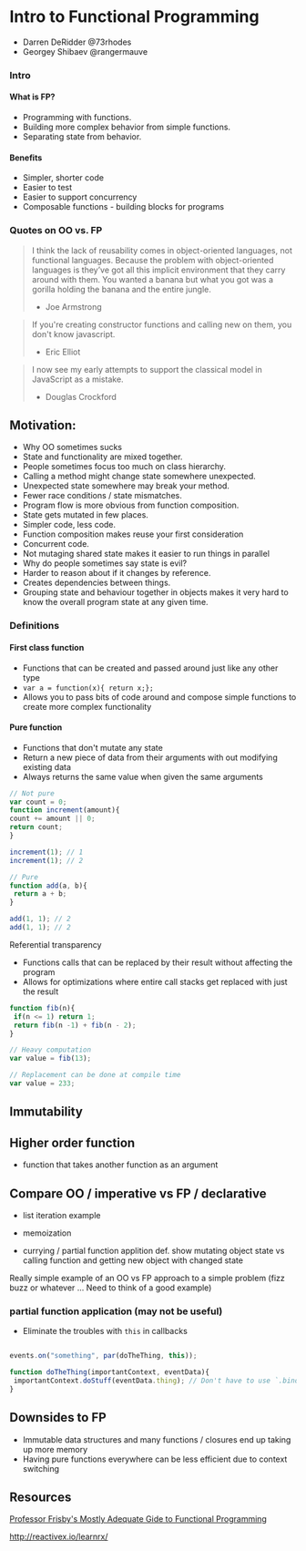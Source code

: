 # Intro to Functional Programming

  * Darren DeRidder @73rhodes
  * Georgey Shibaev @rangermauve

### Intro

#### What is FP?

  * Programming with functions.
  * Building more complex behavior from simple functions.
  * Separating state from behavior.

#### Benefits
  * Simpler, shorter code
  * Easier to test
  * Easier to support concurrency
  * Composable functions - building blocks for programs

### Quotes on OO vs. FP

 > I think the lack of reusability comes in object-oriented languages, not functional languages. Because the problem with object-oriented languages is they’ve got all this implicit environment that they carry around with them. You wanted a banana but what you got was a gorilla holding the banana and the entire jungle.
 > - Joe Armstrong
 
 > If you're creating constructor functions and calling new on them, you don't know javascript.
 >  - Eric Elliot
 
 > I now see my early attempts to support the classical model in JavaScript as a mistake.
 > - Douglas Crockford

## Motivation:

 - Why OO sometimes sucks
  - State and functionality are mixed together.
  - People sometimes focus too much on class hierarchy.
  - Calling a method might change state somewhere unexpected.
  - Unexpected state somewhere may break your method.
 - Fewer race conditions / state mismatches.
  - Program flow is more obvious from function composition.
  - State gets mutated in few places.
 - Simpler code, less code.
  - Function composition makes reuse your first consideration
 - Concurrent code.
  - Not mutaging shared state makes it easier to run things in parallel
 - Why do people sometimes say state is evil?
  - Harder to reason about if it changes by reference.
  - Creates dependencies between things.
  - Grouping state and behaviour together in objects makes it very hard to know the overall program state at any given time.

### Definitions

#### First class function
 - Functions that can be created and passed around just like any other type
 - `var a = function(x){ return x;};`
 - Allows you to pass bits of code around and compose simple functions to create more complex functionality
 
#### Pure function
 - Functions that don't mutate any state
 - Return a new piece of data from their arguments with out modifying existing data
 - Always returns the same value when given the same arguments
``` js
// Not pure
var count = 0;
function increment(amount){
count += amount || 0;
return count;
}

increment(1); // 1
increment(1); // 2
```

``` js
// Pure
function add(a, b){
 return a + b;
}

add(1, 1); // 2
add(1, 1); // 2
```

Referential transparency
 - Functions calls that can be replaced by their result without affecting the program
 - Allows for optimizations where entire call stacks get replaced with just the result

``` js
function fib(n){
 if(n <= 1) return 1;
 return fib(n -1) + fib(n - 2);
}

// Heavy computation
var value = fib(13);

// Replacement can be done at compile time
var value = 233;
```

## Immutability

## Higher order function
 - function that takes another function as an argument

## Compare OO / imperative vs FP / declarative

 - list iteration example

 - memoization

 - currying  / partial function applition
 def. show mutating object state vs calling function and getting new object with changed state

Really simple example of an OO vs FP approach to a simple problem (fizz buzz or whatever ... Need to think of a good example)

### partial function application (may not be useful)
 - Eliminate the troubles with `this` in callbacks
```js

events.on("something", par(doTheThing, this));

function doTheThing(importantContext, eventData){
 importantContext.doStuff(eventData.thing); // Don't have to use `.bind(this)` 
}

```

## Downsides to FP
 - Immutable data structures and many functions / closures end up taking up more memory
 - Having pure functions everywhere can be less efficient due to context switching

## Resources

[Professor Frisby's Mostly Adequate Gide to Functional Programming](https://github.com/MostlyAdequate/mostly-adequate-guide)

http://reactivex.io/learnrx/
